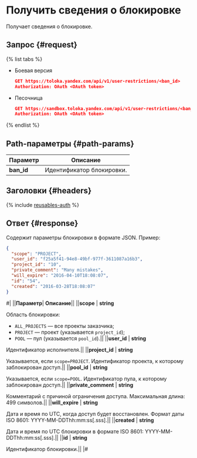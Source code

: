 # Получить сведения о блокировке

Получает сведения о блокировке.

## Запрос {#request}

{% list tabs %}

- Боевая версия

  ```json
  GET https://toloka.yandex.com/api/v1/user-restrictions/<ban_id>
  Authorization: OAuth <OAuth token>
  ```

- Песочница

  ```json
  GET https://sandbox.toloka.yandex.com/api/v1/user-restrictions/<ban_id>
  Authorization: OAuth <OAuth token>
  ```

{% endlist %}

## Path-параметры {#path-params}

Параметр | Описание
----- | -----
**ban_id** | Идентификатор блокировки.


## Заголовки {#headers}

{% include [reusables-auth](../_includes/reusables/id-reusables/auth.md) %}


## Ответ {#response}

Содержит параметры блокировки в формате JSON. Пример:

```json
{
  "scope": "PROJECT",
  "user_id": "f25a5f41-94e8-49bf-977f-3611087a16b3",
  "project_id": "10",
  "private_comment": "Many mistakes",
  "will_expire": "2016-04-10T18:08:07",
  "id": "54",
  "created": "2016-03-28T18:08:07"
}
```


#|
||**Параметр**| **Описание**||
||**scope** | **string**

Область блокировки:
- `ALL_PROJECTS` — все проекты заказчика;
- `PROJECT` — проект (указывается `project_id`);
- `POOL` — пул (указывается `pool_id`).||
||**user_id** | **string**

Идентификатор исполнителя.||
||**project_id** | **string**

Указывается, если `scope=PROJECT`.
Идентификатор проекта, к которому заблокирован доступ.||
||**pool_id** | **string**

Указывается, если `scope=POOL`.
Идентификатор пула, к которому заблокирован доступ.||
||**private_comment** | **string**

Комментарий с причиной ограничения доступа.
Максимальная длина: 499 символов.||
||**will_expire** | **string**

Дата и время по UTC, когда доступ будет восстановлен. Формат даты ISO 8601: YYYY-MM-DDThh:mm:ss[.sss].||
||**created** | **string**

Дата и время по UTC блокировки в формате ISO 8601: YYYY-MM-DDThh:mm:ss[.sss].||
||**id** | **string**

Идентификатор блокировки.||
|#


